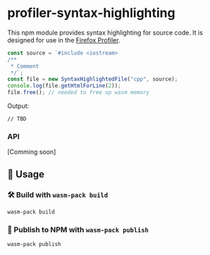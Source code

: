 # profiler-syntax-highlighting

This npm module provides syntax highlighting for source code.
It is designed for use in the [Firefox Profiler](https://profiler.firefox.com/).

```js
const source = `#include <iostream>
/**
 * Comment
 */`;
const file = new SyntaxHighlightedFile("cpp", source);
console.log(file.getHtmlForLine(2));
file.free(); // needed to free up wasm memory
```

Output:

```
// TBD
```

### API

[Comming soon]

## 🚴 Usage

### 🛠️ Build with `wasm-pack build`

```
wasm-pack build
```

### 🎁 Publish to NPM with `wasm-pack publish`

```
wasm-pack publish
```
